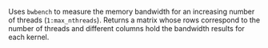 Uses `bwbench` to measure the memory bandwidth for an increasing number of threads (`1:max_nthreads`). Returns a matrix whose rows correspond to the number of threads and different columns hold the bandwidth results for each kernel.
